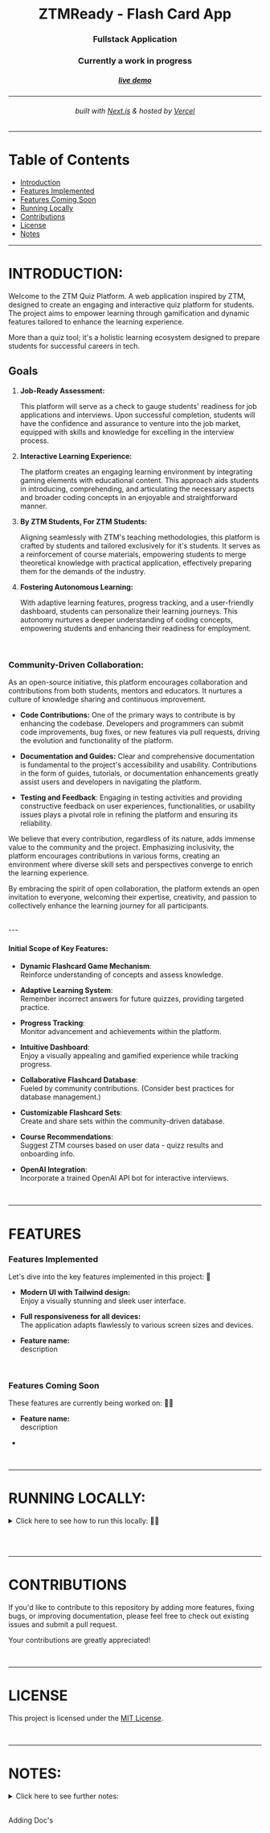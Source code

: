 <!-- Introduction Text -->
<div align="center">
    <h1>ZTMReady - Flash Card App</h1>
    <h3>Fullstack Application</h3>
    <h3>Currently a work in progress</h3>
  <a href='https://ztm-ready-portfolio-project.vercel.app/', target='_blank'>
    <h5>live demo</h5>
  </a>
    <hr>
    <h6>
        built with <a href="https://nextjs.org">Next.js</a> &
        hosted by <a href="https://vercel.com/">Vercel</a> 
    </h6>
</div>

<!-- Logo -->
<!-- <p align='center'>
<a href='🎯', target='_blank'>
    <img src="🎯" alt="Demo" title="DemoImage" width="500" height="300">
</a>
</p> -->

---

# **Table of Contents**

- [Introduction](🎯)
- [Features Implemented](🎯)
- [Features Coming Soon](🎯)
- [Running Locally](🎯)
- [Contributions](🎯)
- [License](🎯)
- [Notes](🎯)

<!-- -------------------------------------------------------------------------- -->

---

# **INTRODUCTION**:

Welcome to the ZTM Quiz Platform. A web application inspired by ZTM, designed to create an engaging and interactive quiz platform for students. The project aims to empower learning through gamification and dynamic features tailored to enhance the learning experience.

More than a quiz tool; it's a holistic learning ecosystem designed to prepare students for successful careers in tech.

## **Goals**

1.  **Job-Ready Assessment:**

    This platform will serve as a check to gauge students' readiness for job applications and interviews. Upon successful completion, students will have the confidence and assurance to venture into the job market, equipped with skills and knowledge for excelling in the interview process.

2.  **Interactive Learning Experience:**

    The platform creates an engaging learning environment by integrating gaming elements with educational content. This approach aids students in introducing, comprehending, and articulating the necessary aspects and broader coding concepts in an enjoyable and straightforward manner.

3.  **By ZTM Students, For ZTM Students:**

    Aligning seamlessly with ZTM's teaching methodologies, this platform is crafted by students and tailored exclusively for it's students. It serves as a reinforcement of course materials, empowering students to merge theoretical knowledge with practical application, effectively preparing them for the demands of the industry.

4.  **Fostering Autonomous Learning:**

    With adaptive learning features, progress tracking, and a user-friendly dashboard, students can personalize their learning journeys. This autonomy nurtures a deeper understanding of coding concepts, empowering students and enhancing their readiness for employment.

<br/>

### Community-Driven Collaboration:

As an open-source initiative, this platform encourages collaboration and contributions from both students, mentors and educators. It nurtures a culture of knowledge sharing and continuous improvement.

- **Code Contributions:** One of the primary ways to contribute is by enhancing the codebase. Developers and programmers can submit code improvements, bug fixes, or new features via pull requests, driving the evolution and functionality of the platform.

- **Documentation and Guides:** Clear and comprehensive documentation is fundamental to the project's accessibility and usability. Contributions in the form of guides, tutorials, or documentation enhancements greatly assist users and developers in navigating the platform.

- **Testing and Feedback**: Engaging in testing activities and providing constructive feedback on user experiences, functionalities, or usability issues plays a pivotal role in refining the platform and ensuring its reliability.


We believe that every contribution, regardless of its nature, adds immense value to the community and the project. Emphasizing inclusivity, the platform encourages contributions in various forms, creating an environment where diverse skill sets and perspectives converge to enrich the learning experience.

By embracing the spirit of open collaboration, the platform extends an open invitation to everyone, welcoming their expertise, creativity, and passion to collectively enhance the learning journey for all participants.

<br/>
---

#### Initial Scope of Key Features:

- **Dynamic Flashcard Game Mechanism**: <br>
  Reinforce understanding of concepts and assess knowledge.

- **Adaptive Learning System**: <br>
  Remember incorrect answers for future quizzes, providing targeted practice.

- **Progress Tracking**: <br>
  Monitor advancement and achievements within the platform.

- **Intuitive Dashboard**: <br>
  Enjoy a visually appealing and gamified experience while tracking progress.

- **Collaborative Flashcard Database**: <br>
  Fueled by community contributions. (Consider best practices for database management.)

- **Customizable Flashcard Sets**: <br>
  Create and share sets within the community-driven database.

- **Course Recommendations**: <br>
  Suggest ZTM courses based on user data - quizz results and onboarding info.

- **OpenAI Integration**: <br>
  Incorporate a trained OpenAI API bot for interactive interviews.

<br>

<!-- ---------------------------------------------------------------- -->

---

# **FEATURES**

### **Features Implemented**

Let's dive into the key features implemented in this project: 🔑

- **Modern UI with Tailwind design:** <br/> Enjoy a visually stunning and sleek user interface.

- **Full responsiveness for all devices:** <br/> The application adapts flawlessly to various screen sizes and devices.

- **Feature name:** <br/> description

<br>

### **Features Coming Soon**

These features are currently being worked on: 👨‍💻

- **Feature name:** <br/> description

-

<br>

---

<!-- ---------------------------------------------------------------- -->

# **RUNNING LOCALLY:**

<!-- Small container -->
<details>
<summary> Click here to see how to run this locally: 🏃‍♂️ </summary>
<br/>

**Node version 18.x.x**

### Cloning the repository

```shell
git clone https://github.com/DevonGifford/ZTM-Card-Flip.git
```

### Install packages

```shell
npm i
```

### Setup .env file

```js
🎯🎯🎯
```

### Setup 🎯🎯🎯

### Start the app

```shell
npm run dev
```

<!-- CLOSING DIV -->
</details>

<br><br>

---

# **CONTRIBUTIONS**

If you'd like to contribute to this repository by adding more features, fixing bugs, or improving documentation, please feel free to check out existing issues and submit a pull request. 

Your contributions are greatly appreciated!


<!-- This needs to be updated one day 🎯 -->
<br/>

---

# **LICENSE**

This project is licensed under the [MIT License](🎯).

<br/>

---

# **NOTES:**

<details>
<summary> Click here to see further notes: </summary>
<br/>

- This project is for educational purposes only and not affiliated with ZTM.

- 🎯🎯🎯

<!-- CLOSING DIV -->
</details>

<br>
 


 Adding Doc's